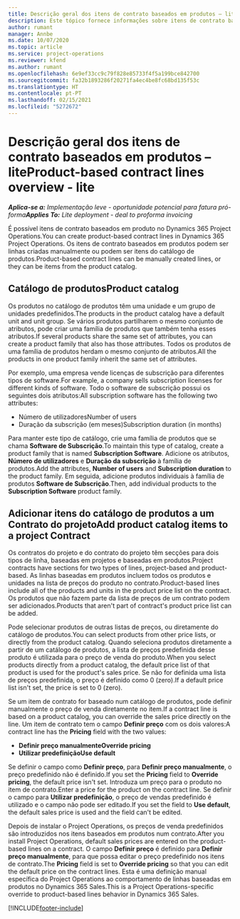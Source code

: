 ```yaml
---
title: Descrição geral dos itens de contrato baseados em produtos – lite
description: Este tópico fornece informações sobre itens de contrato baseados em produtos.
author: rumant
manager: Annbe
ms.date: 10/07/2020
ms.topic: article
ms.service: project-operations
ms.reviewer: kfend
ms.author: rumant
ms.openlocfilehash: 6e9ef33cc9c79f828e85733f4f5a199bce842700
ms.sourcegitcommit: fa32b1893286f20271fa4ec4be8fc68bd135f53c
ms.translationtype: HT
ms.contentlocale: pt-PT
ms.lasthandoff: 02/15/2021
ms.locfileid: "5272672"
---
```

# <a name="product-based-contract-lines-overview---lite"></a><span data-ttu-id="ece07-103">Descrição geral dos itens de contrato baseados em produtos – lite</span><span class="sxs-lookup"><span data-stu-id="ece07-103">Product-based contract lines overview - lite</span></span>

<span data-ttu-id="ece07-104">_**Aplica-se a:** Implementação leve - oportunidade potencial para fatura pró-forma_</span><span class="sxs-lookup"><span data-stu-id="ece07-104">_**Applies To:** Lite deployment - deal to proforma invoicing_</span></span>

<span data-ttu-id="ece07-105">É possível itens de contrato baseados em produto no Dynamics 365 Project Operations.</span><span class="sxs-lookup"><span data-stu-id="ece07-105">You can create product-based contract lines in Dynamics 365 Project Operations.</span></span> <span data-ttu-id="ece07-106">Os itens de contrato baseados em produtos podem ser linhas criadas manualmente ou podem ser itens do catálogo de produtos.</span><span class="sxs-lookup"><span data-stu-id="ece07-106">Product-based contract lines can be manually created lines, or they can be items from the product catalog.</span></span>

## <a name="product-catalog"></a><span data-ttu-id="ece07-107">Catálogo de produtos</span><span class="sxs-lookup"><span data-stu-id="ece07-107">Product catalog</span></span>

<span data-ttu-id="ece07-108">Os produtos no catálogo de produtos têm uma unidade e um grupo de unidades predefinidos.</span><span class="sxs-lookup"><span data-stu-id="ece07-108">The products in the product catalog have a default unit and unit group.</span></span> <span data-ttu-id="ece07-109">Se vários produtos partilharem o mesmo conjunto de atributos, pode criar uma família de produtos que também tenha esses atributos.</span><span class="sxs-lookup"><span data-stu-id="ece07-109">If several products share the same set of attributes, you can create a product family that also has those attributes.</span></span> <span data-ttu-id="ece07-110">Todos os produtos de uma família de produtos herdam o mesmo conjunto de atributos.</span><span class="sxs-lookup"><span data-stu-id="ece07-110">All the products in one product family inherit the same set of attributes.</span></span>

<span data-ttu-id="ece07-111">Por exemplo, uma empresa vende licenças de subscrição para diferentes tipos de software.</span><span class="sxs-lookup"><span data-stu-id="ece07-111">For example, a company sells subscription licenses for different kinds of software.</span></span> <span data-ttu-id="ece07-112">Todo o software de subscrição possui os seguintes dois atributos:</span><span class="sxs-lookup"><span data-stu-id="ece07-112">All subscription software has the following two attributes:</span></span>

- <span data-ttu-id="ece07-113">Número de utilizadores</span><span class="sxs-lookup"><span data-stu-id="ece07-113">Number of users</span></span>
- <span data-ttu-id="ece07-114">Duração da subscrição (em meses)</span><span class="sxs-lookup"><span data-stu-id="ece07-114">Subscription duration (in months)</span></span>

<span data-ttu-id="ece07-115">Para manter este tipo de catálogo, crie uma família de produtos que se chama **Software de Subscrição**.</span><span class="sxs-lookup"><span data-stu-id="ece07-115">To maintain this type of catalog, create a product family that is named **Subscription Software**.</span></span> <span data-ttu-id="ece07-116">Adicione os atributos, **Número de utilizadores** e **Duração da subscrição** à família de produtos.</span><span class="sxs-lookup"><span data-stu-id="ece07-116">Add the attributes, **Number of users** and **Subscription duration** to the product family.</span></span> <span data-ttu-id="ece07-117">Em seguida, adicione produtos individuais à família de produtos **Software de Subscrição**.</span><span class="sxs-lookup"><span data-stu-id="ece07-117">Then, add individual products to the **Subscription Software** product family.</span></span>

## <a name="add-product-catalog-items-to-a-project-contract"></a><span data-ttu-id="ece07-118">Adicionar itens do catálogo de produtos a um Contrato do projeto</span><span class="sxs-lookup"><span data-stu-id="ece07-118">Add product catalog items to a project Contract</span></span>

<span data-ttu-id="ece07-119">Os contratos do projeto e do contrato do projeto têm secções para dois tipos de linha, baseadas em projetos e baseadas em produtos.</span><span class="sxs-lookup"><span data-stu-id="ece07-119">Project contracts have sections for two types of lines, project-based and product-based.</span></span> <span data-ttu-id="ece07-120">As linhas baseadas em produtos incluem todos os produtos e unidades na lista de preços do produto no contrato.</span><span class="sxs-lookup"><span data-stu-id="ece07-120">Product-based lines include all of the products and units in the product price list on the contract.</span></span> <span data-ttu-id="ece07-121">Os produtos que não fazem parte da lista de preços de um contrato podem ser adicionados.</span><span class="sxs-lookup"><span data-stu-id="ece07-121">Products that aren't part of contract's product price list can be added.</span></span>

<span data-ttu-id="ece07-122">Pode selecionar produtos de outras listas de preços, ou diretamente do catálogo de produtos.</span><span class="sxs-lookup"><span data-stu-id="ece07-122">You can select products from other price lists, or directly from the product catalog.</span></span> <span data-ttu-id="ece07-123">Quando seleciona produtos diretamente a partir de um catálogo de produtos, a lista de preços predefinida desse produto é utilizada para o preço de venda do produto.</span><span class="sxs-lookup"><span data-stu-id="ece07-123">When you select products directly from a product catalog, the default price list of that product is used for the product's sales price.</span></span> <span data-ttu-id="ece07-124">Se não for definida uma lista de preços predefinida, o preço é definido como 0 (zero).</span><span class="sxs-lookup"><span data-stu-id="ece07-124">If a default price list isn't set, the price is set to 0 (zero).</span></span>

<span data-ttu-id="ece07-125">Se um item de contrato for baseado num catálogo de produtos, pode definir manualmente o preço de venda diretamente no item.</span><span class="sxs-lookup"><span data-stu-id="ece07-125">If a contract line is based on a product catalog, you can override the sales price directly on the line.</span></span> <span data-ttu-id="ece07-126">Um item de contrato tem o campo **Definir preço** com os dois valores:</span><span class="sxs-lookup"><span data-stu-id="ece07-126">A contract line has the **Pricing** field with the two values:</span></span>

- <span data-ttu-id="ece07-127">**Definir preço manualmente**</span><span class="sxs-lookup"><span data-stu-id="ece07-127">**Override pricing**</span></span>
- <span data-ttu-id="ece07-128">**Utilizar predefinição**</span><span class="sxs-lookup"><span data-stu-id="ece07-128">**Use default**</span></span>

<span data-ttu-id="ece07-129">Se definir o campo como **Definir preço**, para **Definir preço manualmente**, o preço predefinido não é definido.</span><span class="sxs-lookup"><span data-stu-id="ece07-129">If you set the **Pricing** field to **Override pricing**, the default price isn't set.</span></span> <span data-ttu-id="ece07-130">Introduza um preço para o produto no item de contrato.</span><span class="sxs-lookup"><span data-stu-id="ece07-130">Enter a price for the product on the contract line.</span></span> <span data-ttu-id="ece07-131">Se definir o campo para **Utilizar predefinição**, o preço de vendas predefinido é utilizado e o campo não pode ser editado.</span><span class="sxs-lookup"><span data-stu-id="ece07-131">If you set the field to **Use default**, the default sales price is used and the field can't be edited.</span></span>

<span data-ttu-id="ece07-132">Depois de instalar o Project Operations, os preços de venda predefinidos são introduzidos nos itens baseados em produtos num contrato.</span><span class="sxs-lookup"><span data-stu-id="ece07-132">After you install Project Operations, default sales prices are entered on the product-based lines on a contract.</span></span> <span data-ttu-id="ece07-133">O campo **Definir preço** é definido para **Definir preço manualmente**, para que possa editar o preço predefinido nos itens de contrato.</span><span class="sxs-lookup"><span data-stu-id="ece07-133">The **Pricing** field is set to **Override pricing** so that you can edit the default price on the contract lines.</span></span> <span data-ttu-id="ece07-134">Esta é uma definição manual específica do Project Operations ao comportamento de linhas baseadas em produtos no Dynamics 365 Sales.</span><span class="sxs-lookup"><span data-stu-id="ece07-134">This is a Project Operations-specific override to product-based lines behavior in Dynamics 365 Sales.</span></span>


[!INCLUDE[footer-include](../../includes/footer-banner.md)]